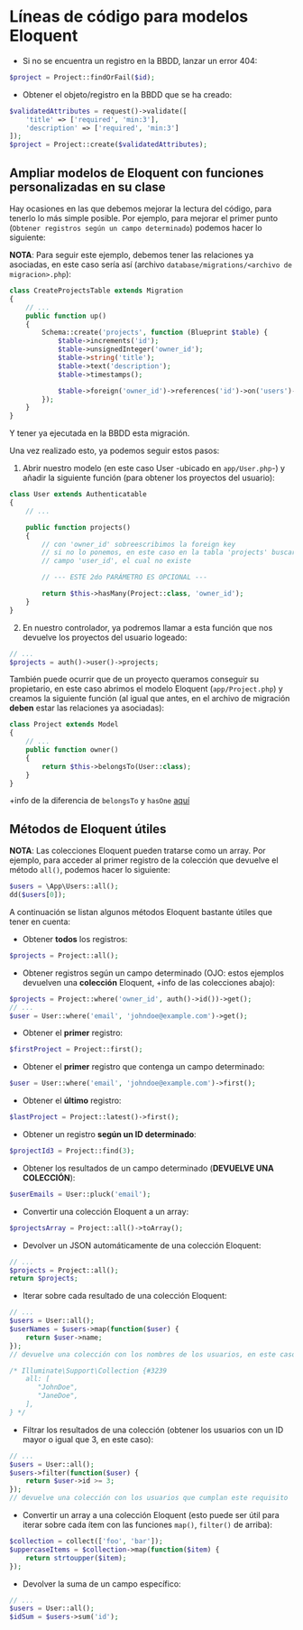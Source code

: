 # Líneas de código para modelos Eloquent

- Si no se encuentra un registro en la BBDD, lanzar un error 404:

```php
$project = Project::findOrFail($id);
```

- Obtener el objeto/registro en la BBDD que se ha creado:

```php
$validatedAttributes = request()->validate([
    'title' => ['required', 'min:3'],
    'description' => ['required', 'min:3']
]);
$project = Project::create($validatedAttributes);
```

## Ampliar modelos de Eloquent con funciones personalizadas en su clase

Hay ocasiones en las que debemos mejorar la lectura del código, para tenerlo lo más simple posible. Por ejemplo, para mejorar el primer punto (`Obtener registros según un campo determinado`) podemos hacer lo siguiente:

**NOTA**: Para seguir este ejemplo, debemos tener las relaciones ya asociadas, en este caso sería así (archivo `database/migrations/<archivo de migracion>.php`):

```php
class CreateProjectsTable extends Migration
{
    // ...
    public function up()
    {
        Schema::create('projects', function (Blueprint $table) {
            $table->increments('id');
            $table->unsignedInteger('owner_id');
            $table->string('title');
            $table->text('description');
            $table->timestamps();

            $table->foreign('owner_id')->references('id')->on('users')->onDelete('cascade');
        });
    }
}
```

Y tener ya ejecutada en la BBDD esta migración.

Una vez realizado esto, ya podemos seguir estos pasos:

1. Abrir nuestro modelo (en este caso User -ubicado en `app/User.php`-) y añadir la siguiente función (para obtener los proyectos del usuario):

```php
class User extends Authenticatable
{
    // ...

    public function projects()
    {
        // con 'owner_id' sobreescribimos la foreign key
        // si no lo ponemos, en este caso en la tabla 'projects' buscaría el 
        // campo 'user_id', el cual no existe

        // --- ESTE 2do PARÁMETRO ES OPCIONAL ---

        return $this->hasMany(Project::class, 'owner_id');
    }
}
```

2. En nuestro controlador, ya podremos llamar a esta función que nos devuelve los proyectos del usuario logeado:

```php
// ...
$projects = auth()->user()->projects;
```

También puede ocurrir que de un proyecto queramos conseguir su propietario, en este caso abrimos el modelo Eloquent (`app/Project.php`) y creamos la siguiente función (al igual que antes, en el archivo de migración **deben** estar las relaciones ya asociadas):

```php
class Project extends Model
{
    // ...
    public function owner()
    {
        return $this->belongsTo(User::class);
    }
}
```

+info de la diferencia de `belongsTo` y `hasOne` [aquí](https://stackoverflow.com/questions/30058949/should-i-use-belongsto-or-hasone-in-laravel)

## Métodos de Eloquent útiles

**NOTA**: Las colecciones Eloquent pueden tratarse como un array. Por ejemplo, para acceder al primer registro de la colección que devuelve el método `all()`, podemos hacer lo siguiente:

```php
$users = \App\Users::all();
dd($users[0]);
```

A continuación se listan algunos métodos Eloquent bastante útiles que tener en cuenta:

- Obtener **todos** los registros:

```php
$projects = Project::all();
```

- Obtener registros según un campo determinado (OJO: estos ejemplos devuelven una **colección** Eloquent, +info de las colecciones abajo):

```php
$projects = Project::where('owner_id', auth()->id())->get();
// ...
$user = User::where('email', 'johndoe@example.com')->get();
```

- Obtener el **primer** registro:

```php
$firstProject = Project::first();
```

- Obtener el **primer** registro que contenga un campo determinado:

```php
$user = User::where('email', 'johndoe@example.com')->first();
```

- Obtener el **último** registro:

```php
$lastProject = Project::latest()->first();
```

- Obtener un registro **según un ID determinado**:

```php
$projectId3 = Project::find(3);
```

- Obtener los resultados de un campo determinado (**DEVUELVE UNA COLECCIÓN**):

```php
$userEmails = User::pluck('email');
```

- Convertir una colección Eloquent a un array:

```php
$projectsArray = Project::all()->toArray();
```

- Devolver un JSON automáticamente de una colección Eloquent:

```php
// ...
$projects = Project::all();
return $projects;
```

- Iterar sobre cada resultado de una colección Eloquent:

```php
// ...
$users = User::all();
$userNames = $users->map(function($user) {
    return $user->name; 
});
// devuelve una colección con los nombres de los usuarios, en este caso:

/* Illuminate\Support\Collection {#3239
    all: [
       "JohnDoe",
       "JaneDoe",
    ],
} */
```

- Filtrar los resultados de una colección (obtener los usuarios con un ID mayor o igual que 3, en este caso):

```php
// ...
$users = User::all();
$users->filter(function($user) { 
    return $user->id >= 3; 
});
// devuelve una colección con los usuarios que cumplan este requisito
```

- Convertir un array a una colección Eloquent (esto puede ser útil para iterar sobre cada ítem con las funciones `map()`, `filter()` de arriba):

```php
$collection = collect(['foo', 'bar']);
$uppercaseItems = $collection->map(function($item) { 
    return strtoupper($item);  
});
```

- Devolver la suma de un campo específico:

```php
// ...
$users = User::all();
$idSum = $users->sum('id');
```